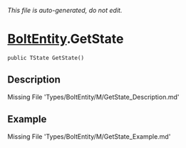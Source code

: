 *This file is auto-generated, do not edit.*

# [BoltEntity](Types/BoltEntity.md).GetState
`public TState GetState()`
## Description
Missing File 'Types/BoltEntity/M/GetState_Description.md'
## Example
Missing File 'Types/BoltEntity/M/GetState_Example.md'
